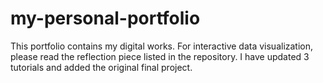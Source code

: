# my-personal-portfolio

This portfolio contains my digital works. For interactive data visualization, please read the reflection piece listed in the repository. I have updated 3 tutorials and added the original final project. 